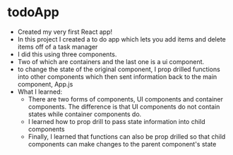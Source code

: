 # todoApp
- Created my very first React app!
- In this project I created a to do app which lets you add items and delete items off of a task manager
- I did this using three components. 
- Two of which are containers and the last one is a ui component.
- to change the state of the original component, I prop drilled functions into other components which then sent information back to the main component, App.js
- What I learned:
  - There are two forms of components, UI components and container components. The difference is that UI components do not contain states       while container components do.
  - I learned how to prop drill to pass state information into child components
  - Finally, I learned that functions can also be prop drilled so that child components can make changes to the parent component's state
